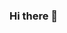 ### Hi there 👋

<!--
**loftymike/loftymike** is a ✨ _special_ ✨ repository because its `README.md` (this file) appears on your GitHub profile.

Here are some ideas to get you started:

- 🔭 I’m currently working on - BI dashboards.
- 🌱 I’m currently - Learning R Shiny.
- 👯 I’m looking to collaborate - With others developers in R community.
- 💬 Ask me about - R!!!
- ⚡ Fun fact: F1 Fan.
-->
